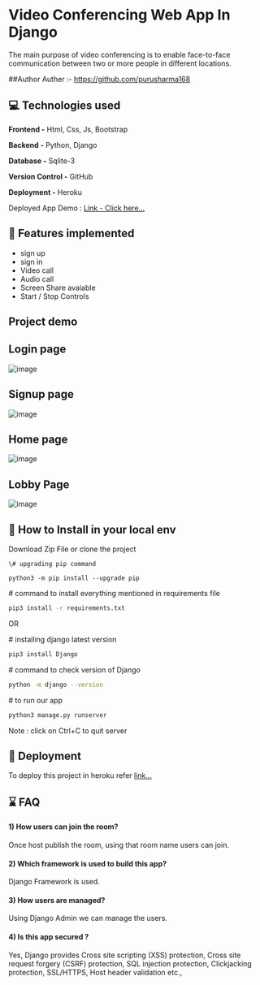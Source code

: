 
# Video Conferencing Web App In Django

The main purpose of video conferencing is to enable face-to-face communication between two or more people in different locations.







##Author
Auther :- https://github.com/purusharma168


## 💻 Technologies used 

**Frontend -** Html, Css, Js, Bootstrap

**Backend -** Python, Django

**Database -** Sqlite-3

**Version Control -** GitHub

**Deployment -** Heroku


Deployed App Demo : [Link - Click here...]()

## 📎 Features implemented 
- sign up
- sign in
- Video call
- Audio call
- Screen Share avaiable 
- Start / Stop Controls

##  Project demo
## Login page
![image](https://github.com/purusharma168/Video_Chat_App_IneChallenge_4/blob/master/login.png)

## Signup page
![image](https://github.com/purusharma168/Video_Chat_App_IneChallenge_4/blob/master/signup.png)

## Home page
![image](https://github.com/purusharma168/Video_Chat_App_IneChallenge_4/blob/master/app.png)

## Lobby Page
![image](https://github.com/purusharma168/Video_Chat_App_IneChallenge_4/blob/master/lobby.png)




## 📌 How to Install in your local env

Download Zip File or clone the project 


```
\# upgrading pip command

python3 -m pip install --upgrade pip

```
\# command to install everything mentioned in requirements file
```bash  
pip3 install -r requirements.txt
```
OR

\# installing django latest version
```bash  
pip3 install Django
```
\# command to check version of Django
```bash 
python -m django --version
```

\# to run our app
```bash 
python3 manage.py runserver
```

Note : click on Ctrl+C to quit server

 

 
 
 






## 💾 Deployment

To deploy this project in heroku refer [link...](https://studygyaan.com/django/django-everywhere-host-your-django-app-for-free-on-heroku)



## ⌛ FAQ

#### 1) How users can join the room?

Once host publish the room, using that room name users can join.

#### 2) Which framework is used to build this app?

Django Framework is used.

#### 3) How users are managed?
Using Django Admin we can manage the users.

#### 4) Is this app secured ?
Yes, Django provides Cross site scripting (XSS) protection, Cross site request forgery (CSRF) protection, SQL injection protection, Clickjacking protection, SSL/HTTPS, Host header validation etc.,

